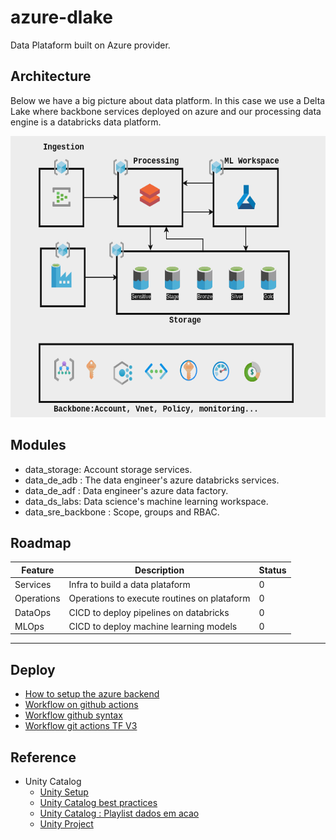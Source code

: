 # azure-dlake
Data Plataform built on Azure provider.


## Architecture
Below we have a big picture about data platform. 
In this case we use a Delta Lake where backbone services deployed on azure and our processing data engine is a databricks data platform.

<img src="docs/asset/img/dlake-v2.png" width="650" height="450"/>


## Modules

- data_storage: Account storage services.
- data_de_adb : The data engineer's azure databricks services.
- data_de_adf : Data engineer's azure data factory.
- data_ds_labs: Data science's machine learning workspace.
- data_sre_backbone : Scope, groups and RBAC.


## Roadmap

| Feature    | Description                                 | Status |
| ---------- | ------------------------------------------- | ------ |
| Services   | Infra to build a data plataform             | 0      |
| Operations | Operations to execute routines on plataform | 0      |
| DataOps    | CICD to deploy pipelines on databricks      | 0      |
| MLOps      | CICD to deploy machine learning models      | 0      |


----

## Deploy

- [How to setup the azure backend](https://developer.hashicorp.com/terraform/language/settings/backends/azurerm)
- [Workflow on github actions](https://github.com/hashicorp/setup-terraform)
- [Workflow github syntax](https://github.com/marketplace/actions/hashicorp-setup-terraform)
- [Workflow git actions TF V3](https://github.com/hashicorp/setup-terraform/tree/v3/)

## Reference


- Unity Catalog
    - [Unity Setup](https://docs.databricks.com/en/data-governance/unity-catalog/get-started.html)
    - [Unity Catalog best practices](https://learn.microsoft.com/en-us/azure/databricks/data-governance/unity-catalog/best-practices)
    - [Unity Catalog : Playlist dados em acao](https://www.youtube.com/watch?v=koylfcfRrJU&t=3s)
    - [Unity Project](https://github.com/unitycatalog/unitycatalog)
